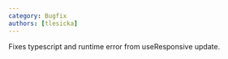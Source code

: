 ```yaml
---
category: Bugfix
authors: [tlesicka]
---
```


Fixes typescript and runtime error from useResponsive update.
